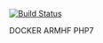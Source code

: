 [![Build Status](https://travis-ci.org/thebuccaneersden/docker-armhf-php7.svg?branch=master)](https://travis-ci.org/thebuccaneersden/docker-armhf-php7)

DOCKER ARMHF PHP7
